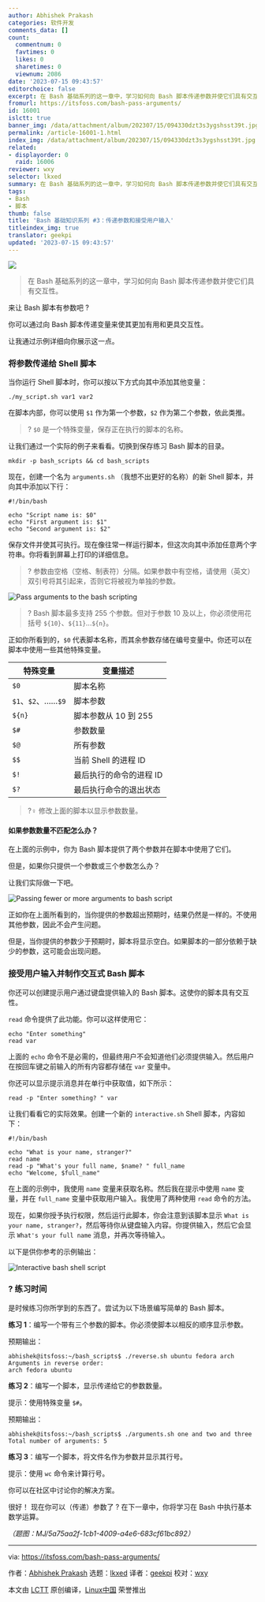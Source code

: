 ```yaml
---
author: Abhishek Prakash
categories: 软件开发
comments_data: []
count:
  commentnum: 0
  favtimes: 0
  likes: 0
  sharetimes: 0
  viewnum: 2086
date: '2023-07-15 09:43:57'
editorchoice: false
excerpt: 在 Bash 基础系列的这一章中，学习如何向 Bash 脚本传递参数并使它们具有交互性。
fromurl: https://itsfoss.com/bash-pass-arguments/
id: 16001
islctt: true
banner_img: /data/attachment/album/202307/15/094330dzt3s3ygshsst39t.jpg
permalink: /article-16001-1.html
index_img: /data/attachment/album/202307/15/094330dzt3s3ygshsst39t.jpg.thumb.jpg
related:
- displayorder: 0
  raid: 16006
reviewer: wxy
selector: lkxed
summary: 在 Bash 基础系列的这一章中，学习如何向 Bash 脚本传递参数并使它们具有交互性。
tags:
- Bash
- 脚本
thumb: false
title: 'Bash 基础知识系列 #3：传递参数和接受用户输入'
titleindex_img: true
translator: geekpi
updated: '2023-07-15 09:43:57'
---
```


![](/data/attachment/album/202307/15/094330dzt3s3ygshsst39t.jpg)



> 
> 在 Bash 基础系列的这一章中，学习如何向 Bash 脚本传递参数并使它们具有交互性。
> 
> 
> 


来让 Bash 脚本有参数吧 ?


你可以通过向 Bash 脚本传递变量来使其更加有用和更具交互性。


让我通过示例详细向你展示这一点。


### 将参数传递给 Shell 脚本


当你运行 Shell 脚本时，你可以按以下方式向其中添加其他变量：



```
./my_script.sh var1 var2

```

在脚本内部，你可以使用 `$1` 作为第一个参数，`$2` 作为第二个参数，依此类推。



> 
> ? `$0` 是一个特殊变量，保存正在执行的脚本的名称。
> 
> 
> 


让我们通过一个实际的例子来看看。切换到保存练习 Bash 脚本的目录。



```
mkdir -p bash_scripts && cd bash_scripts

```

现在，创建一个名为 `arguments.sh` （我想不出更好的名称）的新 Shell 脚本，并向其中添加以下行：



```
#!/bin/bash

echo "Script name is: $0"
echo "First argument is: $1"
echo "Second argument is: $2"

```

保存文件并使其可执行。现在像往常一样运行脚本，但这次向其中添加任意两个字符串。你将看到屏幕上打印的详细信息。



> 
> ? 参数由空格（空格、制表符）分隔。如果参数中有空格，请使用（英文）双引号将其引起来，否则它将被视为单独的参数。
> 
> 
> 


![Pass arguments to the bash scripting](/data/attachment/album/202307/15/094358q0i6ji6i0wlzjgr4.png)



> 
> ? Bash 脚本最多支持 255 个参数。但对于参数 10 及以上，你必须使用花括号 `${10}`、`${11}`...`${n}`。
> 
> 
> 


正如你所看到的，`$0` 代表脚本名称，而其余参数存储在编号变量中。你还可以在脚本中使用一些其他特殊变量。




| 特殊变量 | 变量描述 |
| --- | --- |
| `$0` | 脚本名称 |
| `$1`、`$2`、……`$9` | 脚本参数 |
| `${n}` | 脚本参数从 10 到 255 |
| `$#` | 参数数量 |
| `$@` | 所有参数 |
| `$$` | 当前 Shell 的进程 ID |
| `$!` | 最后执行的命令的进程 ID |
| `$?` | 最后执行命令的退出状态 |



> 
> ?️‍♀️ 修改上面的脚本以显示参数数量。
> 
> 
> 


#### 如果参数数量不匹配怎么办？


在上面的示例中，你为 Bash 脚本提供了两个参数并在脚本中使用了它们。


但是，如果你只提供一个参数或三个参数怎么办？


让我们实际做一下吧。


![Passing fewer or more arguments to bash script](/data/attachment/album/202307/15/094358v3tirygha3xgeagb.png)


正如你在上面所看到的，当你提供的参数超出预期时，结果仍然是一样的。不使用其他参数，因此不会产生问题。


但是，当你提供的参数少于预期时，脚本将显示空白。如果脚本的一部分依赖于缺少的参数，这可能会出现问题。


### 接受用户输入并制作交互式 Bash 脚本


你还可以创建提示用户通过键盘提供输入的 Bash 脚本。这使你的脚本具有交互性。


`read` 命令提供了此功能。你可以这样使用它：



```
echo "Enter something"
read var

```

上面的 `echo` 命令不是必需的，但最终用户不会知道他们必须提供输入。然后用户在按回车键之前输入的所有内容都存储在 `var` 变量中。


你还可以显示提示消息并在单行中获取值，如下所示：



```
read -p "Enter something? " var

```

让我们看看它的实际效果。创建一个新的 `interactive.sh` Shell 脚本，内容如下：



```
#!/bin/bash

echo "What is your name, stranger?"
read name
read -p "What's your full name, $name? " full_name
echo "Welcome, $full_name"

```

在上面的示例中，我使用 `name` 变量来获取名称。然后我在提示中使用 `name` 变量，并在 `full_name` 变量中获取用户输入。我使用了两种使用 `read` 命令的方法。


现在，如果你授予执行权限，然后运行此脚本，你会注意到该脚本显示 `What is your name, stranger?`，然后等待你从键盘输入内容。你提供输入，然后它会显示 `What's your full name` 消息，并再次等待输入。


以下是供你参考的示例输出：


![Interactive bash shell script](/data/attachment/album/202307/15/094358tpp663rn649w6wrr.png)


### ?️ 练习时间


是时候练习你所学到的东西了。尝试为以下场景编写简单的 Bash 脚本。


**练习 1**：编写一个带有三个参数的脚本。你必须使脚本以相反的顺序显示参数。


预期输出：



```
abhishek@itsfoss:~/bash_scripts$ ./reverse.sh ubuntu fedora arch
Arguments in reverse order:
arch fedora ubuntu

```

**练习 2**：编写一个脚本，显示传递给它的参数数量。


提示：使用特殊变量 `$#`。


预期输出：



```
abhishek@itsfoss:~/bash_scripts$ ./arguments.sh one and two and three
Total number of arguments: 5

```

**练习 3**：编写一个脚本，将文件名作为参数并显示其行号。


提示：使用 `wc` 命令来计算行号。


你可以在社区中讨论你的解决方案。


很好！ 现在你可以（传递）参数了 ? 在下一章中，你将学习在 Bash 中执行基本数学运算。


*（题图：MJ/5a75aa2f-1cb1-4009-a4e6-683cf61bc892）*




---


via: <https://itsfoss.com/bash-pass-arguments/>


作者：[Abhishek Prakash](https://itsfoss.com/author/abhishek/) 选题：[lkxed](https://github.com/lkxed/) 译者：[geekpi](https://github.com/geekpi) 校对：[wxy](https://github.com/wxy)


本文由 [LCTT](https://github.com/LCTT/TranslateProject) 原创编译，[Linux中国](https://linux.cn/) 荣誉推出